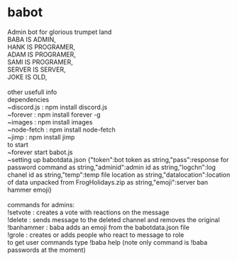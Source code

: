 # babot
Admin bot for glorious trumpet land<br/>
BABA IS ADMIN, <br/>
HANK IS PROGRAMER, <br/>
ADAM IS PROGRAMER, <br/>
SAMI IS PROGRAMER, <br/>
SERVER IS SERVER, <br/>
JOKE IS OLD, <br/>
<br/>
other usefull info <br/>
dependencies <br/>
~discord.js : npm install discord.js <br/>
~forever : npm install forever -g <br/>
~images : npm install images <br/>
~node-fetch : npm install node-fetch<br/>
~jimp : npm install jimp<br>
to start <br/>
~forever start babot.js <br/>
~setting up babotdata.json
{"token":bot token as string,"pass":response for password command as string,"adminid":admin id as string,"logchn":log chanel id as string,"temp":temp file location as string,"datalocation":location of data unpacked from FrogHolidays.zip as string,"emoji":server ban hammer emoji}<br/>
<br/>
commands for admins:<br/>
!setvote <msg ID> : creates a vote with reactions on the message<br/>
!delete <msg ID> : sends message to the deleted channel and removes the original<br/>
!banhammer <msg ID> : baba adds an emoji from the babotdata.json file<br/>
!grole <role name> <msg ID> : creates or adds people who react to message to role<br/>
to get user commands type !baba help (note only command  is !baba passwords at the moment)
